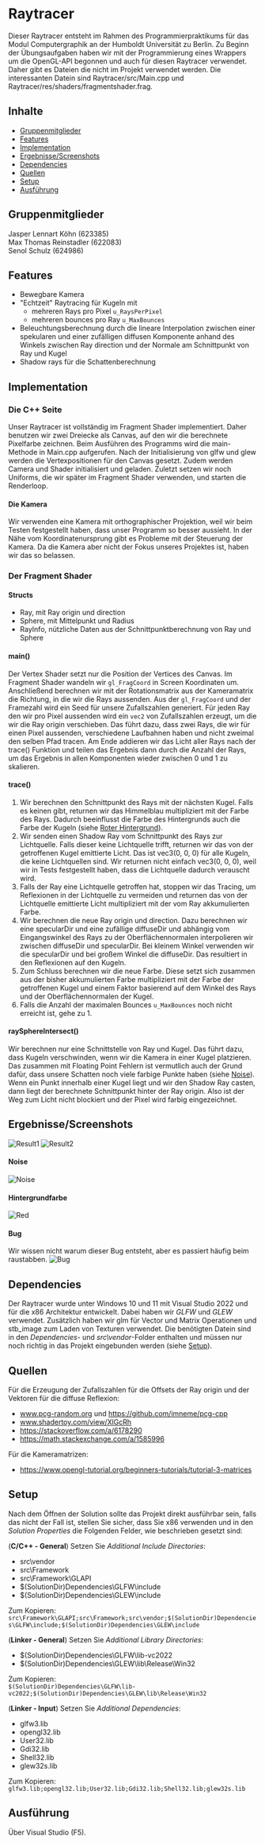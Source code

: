 # Raytracer
Dieser Raytracer entsteht im Rahmen des Programmierpraktikums für das Modul Computergraphik an der Humboldt Universität zu Berlin. Zu Beginn der Übungsaufgaben haben wir mit der Programmierung eines Wrappers um die OpenGL-API begonnen und auch für diesen Raytracer verwendet. Daher gibt es Dateien die nicht im Projekt verwendet werden. Die interessanten Datein sind Raytracer/src/Main.cpp und Raytracer/res/shaders/fragmentshader.frag.

## Inhalte
- [Gruppenmitglieder](#Gruppenmitglieder)
- [Features](#Features)
- [Implementation](#Implementation)
- [Ergebnisse/Screenshots](#Ergebnisse/Screenshots)
- [Dependencies](#Dependencies)
- [Quellen](#Quellen)
- [Setup](#Setup)
- [Ausführung](#Ausführung)

  
## Gruppenmitglieder
Jasper Lennart Köhn (623385) <br>
Max Thomas Reinstadler (622083) <br>
Senol Schulz (624986)

## Features
- Bewegbare Kamera
- "Echtzeit" Raytracing für Kugeln mit
  - mehreren Rays pro Pixel ```u_RaysPerPixel```
  - mehreren bounces pro Ray ```u_MaxBounces```
- Beleuchtungsberechnung durch die lineare Interpolation zwischen einer spekularen und einer zufälligen diffusen Komponente anhand des Winkels zwischen Ray direction und der Normale am Schnittpunkt von Ray und Kugel
- Shadow rays für die Schattenberechnung

## Implementation
### Die C++ Seite
Unser Raytracer ist vollständig im Fragment Shader implementiert. Daher benutzen wir zwei Dreiecke als Canvas, auf den wir die berechnete Pixelfarbe zeichnen. Beim Ausführen des Programms wird die main-Methode in Main.cpp aufgerufen. Nach der Initialisierung von glfw und glew werden die Vertexpositionen für den Canvas gesetzt. Zudem werden Camera und Shader initialisiert und geladen. Zuletzt setzen wir noch Uniforms, die wir später im Fragment Shader verwenden, und starten die Renderloop. 

#### Die Kamera
Wir verwenden eine Kamera mit orthographischer Projektion, weil wir beim Testen festgestellt haben, dass unser Programm so besser aussieht. In der Nähe vom Koordinatenursprung gibt es Probleme mit der Steuerung der Kamera. Da die Kamera aber nicht der Fokus unseres Projektes ist, haben wir das so belassen.

### Der Fragment Shader
#### Structs
- Ray, mit Ray origin und direction
- Sphere, mit Mittelpunkt und Radius
- RayInfo, nützliche Daten aus der Schnittpunktberechnung von Ray und Sphere

#### main()
Der Vertex Shader setzt nur die Position der Vertices des Canvas. Im Fragment Shader wandeln wir ```gl_FragCoord``` in Screen Koordinaten um. Anschließend berechnen wir mit der Rotationsmatrix aus der Kameramatrix die Richtung, in die wir die Rays aussenden. Aus der ```gl_FragCoord```  und der Framezahl wird ein Seed für unsere Zufallszahlen generiert. Für jeden Ray den wir pro Pixel aussenden wird ein ```vec2``` von Zufallszahlen erzeugt, um die wir die Ray origin verschieben. Das führt dazu, dass zwei Rays, die wir für einen Pixel aussenden, verschiedene Laufbahnen haben und nicht zweimal den selben Pfad tracen. Am Ende addieren wir das Licht aller Rays nach der trace() Funktion und teilen das Ergebnis dann durch die Anzahl der Rays, um das Ergebnis in allen Komponenten wieder zwischen 0 und 1 zu skalieren. 

#### trace()
1. Wir berechnen den Schnittpunkt des Rays mit der nächsten Kugel. Falls es keinen gibt, returnen wir das Himmelblau multipliziert mit der Farbe des Rays. Dadurch beeinflusst die Farbe des Hintergrunds auch die Farbe der Kugeln (siehe [Roter Hintergrund](#Hintergrundfarbe)).
2. Wir senden einen Shadow Ray vom Schnittpunkt des Rays zur Lichtquelle. Falls dieser keine Lichtquelle trifft, returnen wir das von der getroffenen Kugel emittierte Licht. Das ist vec3(0, 0, 0) für alle Kugeln, die keine Lichtquellen sind. Wir returnen nicht einfach vec3(0, 0, 0), weil wir in Tests festgestellt haben, dass die Lichtquelle dadurch verauscht wird.
3. Falls der Ray eine Lichtquelle getroffen hat, stoppen wir das Tracing, um Reflexionen in der Lichtquelle zu vermeiden und returnen das von der Lichtquelle emittierte Licht multipliziert mit der vom Ray akkumulierten Farbe.
4. Wir berechnen die neue Ray origin und direction. Dazu berechnen wir eine specularDir und eine zufällige diffuseDir und abhängig vom Eingangswinkel des Rays zu der Oberflächennormalen interpolieren wir zwischen diffuseDir und specularDir. Bei kleinem Winkel verwenden wir die specularDir und bei großem Winkel die diffuseDir. Das resultiert in den Reflexionen auf den Kugeln.
5. Zum Schluss berechnen wir die neue Farbe. Diese setzt sich zusammen aus der bisher akkumulierten Farbe multipliziert mit der Farbe der getroffenen Kugel und einem Faktor basierend auf dem Winkel des Rays und der Oberflächennormalen der Kugel.
6. Falls die Anzahl der maximalen Bounces ```u_MaxBounces``` noch nicht erreicht ist, gehe zu 1.

#### raySphereIntersect()
Wir berechnen nur eine Schnittstelle von Ray und Kugel. Das führt dazu, dass Kugeln verschwinden, wenn wir die Kamera in einer Kugel platzieren. Das zusammen mit Floating Point Fehlern ist vermutlich auch der Grund dafür, dass unsere Schatten noch viele farbige Punkte haben (siehe [Noise](#Noise)). Wenn ein Punkt innerhalb einer Kugel liegt und wir den Shadow Ray casten, dann liegt der berechnete Schnittpunkt hinter der Ray origin. Also ist der Weg zum Licht nicht blockiert und der Pixel wird farbig eingezeichnet.

## Ergebnisse/Screenshots
![Result1](Raytracer/res/screenshots/res1.png)
![Result2](Raytracer/res/screenshots/res2.png)


#### Noise
![Noise](Raytracer/res/screenshots/noise.png)

#### Hintergrundfarbe
![Red](Raytracer/res/screenshots/red_back.png)

#### Bug
Wir wissen nicht warum dieser Bug entsteht, aber es passiert häufig beim raustabben.
![Bug](Raytracer/res/screenshots/bug.png)

## Dependencies
Der Raytracer wurde unter Windows 10 und 11 mit Visual Studio 2022 und für die x86 Architektur entwickelt.
Dabei haben wir *GLFW* und *GLEW* verwendet. Zusätzlich haben wir glm für Vector und Matrix Operationen und stb_image zum Laden von Texturen verwendet.
Die benötigten Datein sind in den *Dependencies*- und *src\vendor*-Folder enthalten und müssen nur noch richtig in das Projekt eingebunden werden (siehe [Setup](#Setup)).

## Quellen
Für die Erzeugung der Zufallszahlen für die Offsets der Ray origin und der Vektoren für die diffuse Reflexion:
- www.pcg-random.org und https://github.com/imneme/pcg-cpp
- www.shadertoy.com/view/XlGcRh
- https://stackoverflow.com/a/6178290
- https://math.stackexchange.com/a/1585996

Für die Kameramatrizen:
- https://www.opengl-tutorial.org/beginners-tutorials/tutorial-3-matrices

## Setup
Nach dem Öffnen der Solution sollte das Projekt direkt ausführbar sein, falls das nicht der Fall ist, stellen Sie sicher, dass Sie x86 verwenden und in den
*Solution Properties* die Folgenden Felder, wie beschrieben gesetzt sind:

(**C/C++ - General**) Setzen Sie *Additional Include Directories*:
- src\vendor
- src\Framework
- src\Framework\GLAPI
- $(SolutionDir)Dependencies\GLFW\include
- $(SolutionDir)Dependencies\GLEW\include

Zum Kopieren: <br>
`src\Framework\GLAPI;src\Framework;src\vendor;$(SolutionDir)Dependencies\GLFW\include;$(SolutionDir)Dependencies\GLEW\include`

(**Linker - General**) Setzen Sie *Additional Library Directories*:
- $(SolutionDir)Dependencies\GLFW\lib-vc2022
- $(SolutionDir)Dependencies\GLEW\lib\Release\Win32

Zum Kopieren: <br>
`$(SolutionDir)Dependencies\GLFW\lib-vc2022;$(SolutionDir)Dependencies\GLEW\lib\Release\Win32`

(**Linker - Input**) Setzen Sie *Additional Dependencies*:
- glfw3.lib
- opengl32.lib
- User32.lib
- Gdi32.lib
- Shell32.lib
- glew32s.lib

Zum Kopieren: <br>
`glfw3.lib;opengl32.lib;User32.lib;Gdi32.lib;Shell32.lib;glew32s.lib`

## Ausführung
Über Visual Studio (F5).
